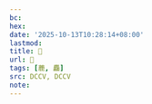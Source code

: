 ```yaml
---
bc:
hex:
date: '2025-10-13T10:28:14+08:00'
lastmod:
title: 􃺯
url: 􃺯
tags: [蔍, 麤]
src: DCCV, DCCV
note:
---
```


